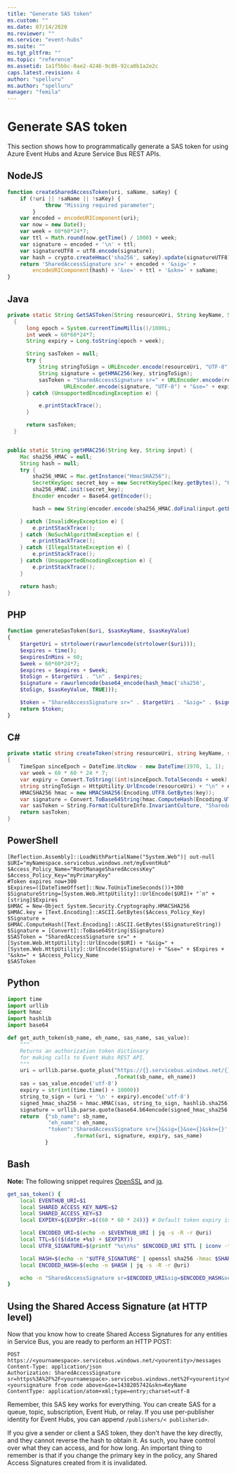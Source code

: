 ```yaml
---
title: "Generate SAS token"
ms.custom: ""
ms.date: 07/14/2020
ms.reviewer: ""
ms.service: "event-hubs"
ms.suite: ""
ms.tgt_pltfrm: ""
ms.topic: "reference"
ms.assetid: 1a1f5bbc-0ae2-4246-9c86-92ca0b1a2e2c
caps.latest.revision: 4
author: "spelluru"
ms.author: "spelluru"
manager: "femila"
---
```

# Generate SAS token
This section shows how to programmatically generate a SAS token for using Azure Event Hubs and Azure Service Bus REST APIs.  

## NodeJS
```js
function createSharedAccessToken(uri, saName, saKey) { 
    if (!uri || !saName || !saKey) { 
            throw "Missing required parameter"; 
        } 
    var encoded = encodeURIComponent(uri); 
    var now = new Date(); 
    var week = 60*60*24*7;
    var ttl = Math.round(now.getTime() / 1000) + week;
    var signature = encoded + '\n' + ttl; 
    var signatureUTF8 = utf8.encode(signature); 
    var hash = crypto.createHmac('sha256', saKey).update(signatureUTF8).digest('base64'); 
    return 'SharedAccessSignature sr=' + encoded + '&sig=' +  
        encodeURIComponent(hash) + '&se=' + ttl + '&skn=' + saName; 
}
``` 

## Java
```java
private static String GetSASToken(String resourceUri, String keyName, String key)
  {
      long epoch = System.currentTimeMillis()/1000L;
      int week = 60*60*24*7;
      String expiry = Long.toString(epoch + week);

      String sasToken = null;
      try {
          String stringToSign = URLEncoder.encode(resourceUri, "UTF-8") + "\n" + expiry;
          String signature = getHMAC256(key, stringToSign);
          sasToken = "SharedAccessSignature sr=" + URLEncoder.encode(resourceUri, "UTF-8") +"&sig=" +
                  URLEncoder.encode(signature, "UTF-8") + "&se=" + expiry + "&skn=" + keyName;
      } catch (UnsupportedEncodingException e) {

          e.printStackTrace();
      }

      return sasToken;
  }


public static String getHMAC256(String key, String input) {
    Mac sha256_HMAC = null;
    String hash = null;
    try {
        sha256_HMAC = Mac.getInstance("HmacSHA256");
        SecretKeySpec secret_key = new SecretKeySpec(key.getBytes(), "HmacSHA256");
        sha256_HMAC.init(secret_key);
        Encoder encoder = Base64.getEncoder();

        hash = new String(encoder.encode(sha256_HMAC.doFinal(input.getBytes("UTF-8"))));

    } catch (InvalidKeyException e) {
        e.printStackTrace();
    } catch (NoSuchAlgorithmException e) {
        e.printStackTrace();
    } catch (IllegalStateException e) {
        e.printStackTrace();
    } catch (UnsupportedEncodingException e) {
        e.printStackTrace();
    }

    return hash;
}
```

## PHP
```php
function generateSasToken($uri, $sasKeyName, $sasKeyValue) 
{ 
    $targetUri = strtolower(rawurlencode(strtolower($uri))); 
    $expires = time();     
    $expiresInMins = 60; 
    $week = 60*60*24*7;
    $expires = $expires + $week; 
    $toSign = $targetUri . "\n" . $expires; 
    $signature = rawurlencode(base64_encode(hash_hmac('sha256',             
    $toSign, $sasKeyValue, TRUE))); 

    $token = "SharedAccessSignature sr=" . $targetUri . "&sig=" . $signature . "&se=" . $expires .         "&skn=" . $sasKeyName; 
    return $token; 
}
```

## C&#35;
```csharp
private static string createToken(string resourceUri, string keyName, string key)
{
    TimeSpan sinceEpoch = DateTime.UtcNow - new DateTime(1970, 1, 1);
    var week = 60 * 60 * 24 * 7;
    var expiry = Convert.ToString((int)sinceEpoch.TotalSeconds + week);
    string stringToSign = HttpUtility.UrlEncode(resourceUri) + "\n" + expiry;
    HMACSHA256 hmac = new HMACSHA256(Encoding.UTF8.GetBytes(key));
    var signature = Convert.ToBase64String(hmac.ComputeHash(Encoding.UTF8.GetBytes(stringToSign)));
    var sasToken = String.Format(CultureInfo.InvariantCulture, "SharedAccessSignature sr={0}&sig={1}&se={2}&skn={3}", HttpUtility.UrlEncode(resourceUri), HttpUtility.UrlEncode(signature), expiry, keyName);
    return sasToken;
}
```

## PowerShell

```powershell-interactive
[Reflection.Assembly]::LoadWithPartialName("System.Web")| out-null
$URI="myNamespace.servicebus.windows.net/myEventHub"
$Access_Policy_Name="RootManageSharedAccessKey"
$Access_Policy_Key="myPrimaryKey"
#Token expires now+300
$Expires=([DateTimeOffset]::Now.ToUnixTimeSeconds())+300
$SignatureString=[System.Web.HttpUtility]::UrlEncode($URI)+ "`n" + [string]$Expires
$HMAC = New-Object System.Security.Cryptography.HMACSHA256
$HMAC.key = [Text.Encoding]::ASCII.GetBytes($Access_Policy_Key)
$Signature = $HMAC.ComputeHash([Text.Encoding]::ASCII.GetBytes($SignatureString))
$Signature = [Convert]::ToBase64String($Signature)
$SASToken = "SharedAccessSignature sr=" + [System.Web.HttpUtility]::UrlEncode($URI) + "&sig=" + [System.Web.HttpUtility]::UrlEncode($Signature) + "&se=" + $Expires + "&skn=" + $Access_Policy_Name
$SASToken
```

## Python

```python
import time
import urllib
import hmac
import hashlib
import base64

def get_auth_token(sb_name, eh_name, sas_name, sas_value):
    """
    Returns an authorization token dictionary 
    for making calls to Event Hubs REST API.
    """
    uri = urllib.parse.quote_plus("https://{}.servicebus.windows.net/{}" \
                                  .format(sb_name, eh_name))
    sas = sas_value.encode('utf-8')
    expiry = str(int(time.time() + 10000))
    string_to_sign = (uri + '\n' + expiry).encode('utf-8')
    signed_hmac_sha256 = hmac.HMAC(sas, string_to_sign, hashlib.sha256)
    signature = urllib.parse.quote(base64.b64encode(signed_hmac_sha256.digest()))
    return  {"sb_name": sb_name,
             "eh_name": eh_name,
             "token":'SharedAccessSignature sr={}&sig={}&se={}&skn={}' \
                     .format(uri, signature, expiry, sas_name)
            }
```


## Bash
**Note:** The following snippet requires [OpenSSL](https://www.openssl.org/source/) and [jq](https://stedolan.github.io/jq/download/). 
```bash
get_sas_token() {
    local EVENTHUB_URI=$1
    local SHARED_ACCESS_KEY_NAME=$2
    local SHARED_ACCESS_KEY=$3
    local EXPIRY=${EXPIRY:=$((60 * 60 * 24))} # Default token expiry is 1 day

    local ENCODED_URI=$(echo -n $EVENTHUB_URI | jq -s -R -r @uri)
    local TTL=$(($(date +%s) + $EXPIRY))
    local UTF8_SIGNATURE=$(printf "%s\n%s" $ENCODED_URI $TTL | iconv -t utf8)

    local HASH=$(echo -n "$UTF8_SIGNATURE" | openssl sha256 -hmac $SHARED_ACCESS_KEY -binary | base64)
    local ENCODED_HASH=$(echo -n $HASH | jq -s -R -r @uri)

    echo -n "SharedAccessSignature sr=$ENCODED_URI&sig=$ENCODED_HASH&se=$TTL&skn=$SHARED_ACCESS_KEY_NAME"
}
```

## Using the Shared Access Signature (at HTTP level)
Now that you know how to create Shared Access Signatures for any entities in Service Bus, you are ready to perform an HTTP POST:

```
POST https://<yournamespace>.servicebus.windows.net/<yourentity>/messages
Content-Type: application/json
Authorization: SharedAccessSignature sr=https%3A%2F%2F<yournamespace>.servicebus.windows.net%2F<yourentity>&sig=<yoursignature from code above>&se=1438205742&skn=KeyName
ContentType: application/atom+xml;type=entry;charset=utf-8
``` 

Remember, this SAS key works for everything. You can create SAS for a queue, topic, subscription, Event Hub, or relay. If you use per-publisher identity for Event Hubs, you can append `/publishers/< publisherid>`.

If you give a sender or client a SAS token, they don't have the key directly, and they cannot reverse the hash to obtain it. As such, you have control over what they can access, and for how long. An important thing to remember is that if you change the primary key in the policy, any Shared Access Signatures created from it is invalidated.
